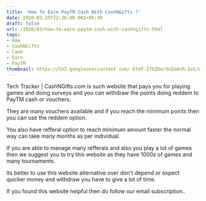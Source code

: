 ```yaml
---
title: 'How To Earn PayTM Cash With CashNGifts ?'
date: 2020-03-25T22:36:00.001+05:30
draft: false
url: /2020/03/how-to-earn-paytm-cash-with-cashngifts.html
tags: 
- How
- CashNGifts
- Cash
- Earn
- PayTM
thumbnail: https://lh3.googleusercontent.com/-Etdf-I7bZDo/XoIeArR-1vI/AAAAAAAABSs/UtO_K0LdxT8CCi6lptfbpCU-rAX7mixhACLcBGAsYHQ/s1600/IMG_20200111_105332_780-02-22.jpeg
---
```


  

Tech Tracker | CashNGifts.com is such website that pays you for playing games and doing surveys and you can withdraw the points doing reddem to PayTM cash or vouchers.

  

They are many vouchers available and if you reach the minimum points then you can use the reddem option.

  

You also have refferal option to reach minimum amount faster the normal way can take many months as per individual.

  

If you are able to manage many refferals and also you play a lot of games then we suggest you to try this website as they have 1000s of games and many tournaments.

  

Its better to use this website alternative over don't depend or expect quicker money and withdraw you have to give a lot of time.

  

If you found this website helpful then do follow our email subscription..